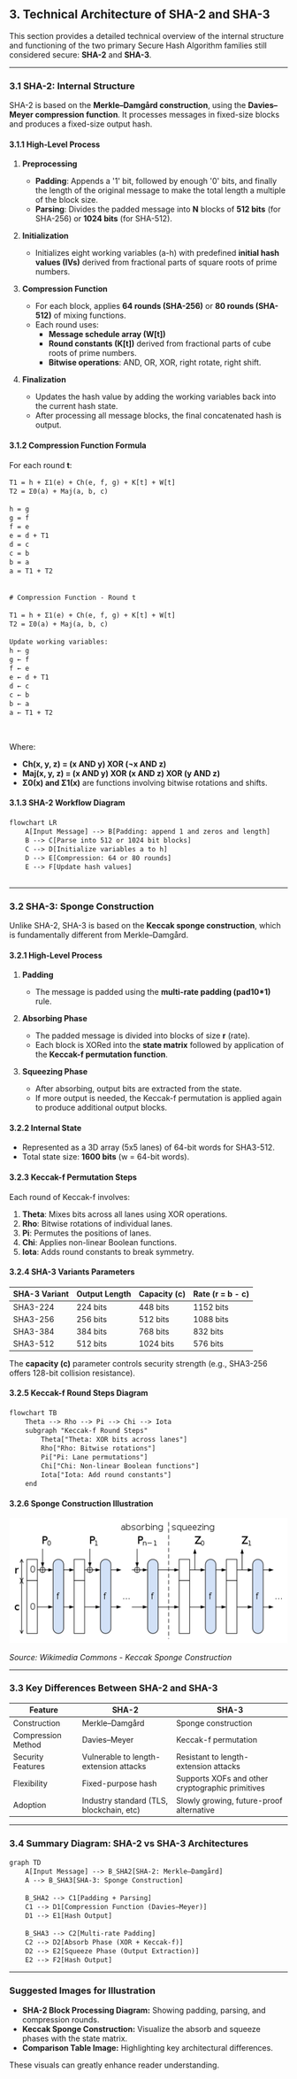 ## 3. Technical Architecture of SHA-2 and SHA-3

This section provides a detailed technical overview of the internal structure and functioning of the two primary Secure Hash Algorithm families still considered secure: **SHA-2** and **SHA-3**.

---

### 3.1 SHA-2: Internal Structure

SHA-2 is based on the **Merkle–Damgård construction**, using the **Davies–Meyer compression function**. It processes messages in fixed-size blocks and produces a fixed-size output hash.

#### 3.1.1 High-Level Process

1. **Preprocessing**  
   - **Padding**: Appends a '1' bit, followed by enough '0' bits, and finally the length of the original message to make the total length a multiple of the block size.  
   - **Parsing**: Divides the padded message into **N** blocks of **512 bits** (for SHA-256) or **1024 bits** (for SHA-512).

2. **Initialization**  
   - Initializes eight working variables (a-h) with predefined **initial hash values (IVs)** derived from fractional parts of square roots of prime numbers.

3. **Compression Function**  
   - For each block, applies **64 rounds (SHA-256)** or **80 rounds (SHA-512)** of mixing functions.  
   - Each round uses:  
     - **Message schedule array (W[t])**  
     - **Round constants (K[t])** derived from fractional parts of cube roots of prime numbers.  
     - **Bitwise operations**: AND, OR, XOR, right rotate, right shift.

4. **Finalization**  
   - Updates the hash value by adding the working variables back into the current hash state.  
   - After processing all message blocks, the final concatenated hash is output.

#### 3.1.2 Compression Function Formula

For each round **t**:

~~~~
T1 = h + Σ1(e) + Ch(e, f, g) + K[t] + W[t]
T2 = Σ0(a) + Maj(a, b, c)

h = g
g = f
f = e
e = d + T1
d = c
c = b
b = a
a = T1 + T2


# Compression Function - Round t

T1 = h + Σ1(e) + Ch(e, f, g) + K[t] + W[t]  
T2 = Σ0(a) + Maj(a, b, c)  

Update working variables:  
h ← g  
g ← f  
f ← e  
e ← d + T1  
d ← c  
c ← b  
b ← a  
a ← T1 + T2



~~~~

Where:  
- **Ch(x, y, z) = (x AND y) XOR (¬x AND z)**  
- **Maj(x, y, z) = (x AND y) XOR (x AND z) XOR (y AND z)**  
- **Σ0(x) and Σ1(x)** are functions involving bitwise rotations and shifts.

#### 3.1.3 SHA-2 Workflow Diagram

~~~~mermaid
flowchart LR
    A[Input Message] --> B[Padding: append 1 and zeros and length]
    B --> C[Parse into 512 or 1024 bit blocks]
    C --> D[Initialize variables a to h]
    D --> E[Compression: 64 or 80 rounds]
    E --> F[Update hash values]
   
~~~~

---

### 3.2 SHA-3: Sponge Construction

Unlike SHA-2, SHA-3 is based on the **Keccak sponge construction**, which is fundamentally different from Merkle–Damgård.

#### 3.2.1 High-Level Process

1. **Padding**  
   - The message is padded using the **multi-rate padding (pad10*1)** rule.

2. **Absorbing Phase**  
   - The padded message is divided into blocks of size **r** (rate).  
   - Each block is XORed into the **state matrix** followed by application of the **Keccak-f permutation function**.

3. **Squeezing Phase**  
   - After absorbing, output bits are extracted from the state.  
   - If more output is needed, the Keccak-f permutation is applied again to produce additional output blocks.

#### 3.2.2 Internal State

- Represented as a 3D array (5x5 lanes) of 64-bit words for SHA3-512.  
- Total state size: **1600 bits** (w = 64-bit words).

#### 3.2.3 Keccak-f Permutation Steps

Each round of Keccak-f involves:

1. **Theta**: Mixes bits across all lanes using XOR operations.  
2. **Rho**: Bitwise rotations of individual lanes.  
3. **Pi**: Permutes the positions of lanes.  
4. **Chi**: Applies non-linear Boolean functions.  
5. **Iota**: Adds round constants to break symmetry.

#### 3.2.4 SHA-3 Variants Parameters

| SHA-3 Variant | Output Length | Capacity (c) | Rate (r = b - c) |
|---------------|---------------|--------------|------------------|
| SHA3-224      | 224 bits      | 448 bits     | 1152 bits        |
| SHA3-256      | 256 bits      | 512 bits     | 1088 bits        |
| SHA3-384      | 384 bits      | 768 bits     | 832 bits         |
| SHA3-512      | 512 bits      | 1024 bits    | 576 bits         |

The **capacity (c)** parameter controls security strength (e.g., SHA3-256 offers 128-bit collision resistance).

#### 3.2.5 Keccak-f Round Steps Diagram

~~~~mermaid
flowchart TB
    Theta --> Rho --> Pi --> Chi --> Iota
    subgraph "Keccak-f Round Steps"
        Theta["Theta: XOR bits across lanes"]
        Rho["Rho: Bitwise rotations"]
        Pi["Pi: Lane permutations"]
        Chi["Chi: Non-linear Boolean functions"]
        Iota["Iota: Add round constants"]
    end
~~~~

#### 3.2.6 Sponge Construction Illustration

![Sponge Construction Diagram](./images/SpongeConstruction.png)

*Source: Wikimedia Commons - Keccak Sponge Construction*

---

### 3.3 Key Differences Between SHA-2 and SHA-3

| Feature             | SHA-2                                   | SHA-3                                      |
|---------------------|-----------------------------------------|--------------------------------------------|
| Construction        | Merkle–Damgård                          | Sponge construction                       |
| Compression Method  | Davies–Meyer                            | Keccak-f permutation                      |
| Security Features   | Vulnerable to length-extension attacks  | Resistant to length-extension attacks     |
| Flexibility         | Fixed-purpose hash                      | Supports XOFs and other cryptographic primitives |
| Adoption            | Industry standard (TLS, blockchain, etc) | Slowly growing, future-proof alternative  |

---

### 3.4 Summary Diagram: SHA-2 vs SHA-3 Architectures

~~~~mermaid
graph TD
    A[Input Message] --> B_SHA2[SHA-2: Merkle–Damgård]
    A --> B_SHA3[SHA-3: Sponge Construction]
    
    B_SHA2 --> C1[Padding + Parsing]
    C1 --> D1[Compression Function (Davies–Meyer)]
    D1 --> E1[Hash Output]

    B_SHA3 --> C2[Multi-rate Padding]
    C2 --> D2[Absorb Phase (XOR + Keccak-f)]
    D2 --> E2[Squeeze Phase (Output Extraction)]
    E2 --> F2[Hash Output]
~~~~

---

### Suggested Images for Illustration

- **SHA-2 Block Processing Diagram:** Showing padding, parsing, and compression rounds.  
- **Keccak Sponge Construction:** Visualize the absorb and squeeze phases with the state matrix.  
- **Comparison Table Image:** Highlighting key architectural differences.  

These visuals can greatly enhance reader understanding.
